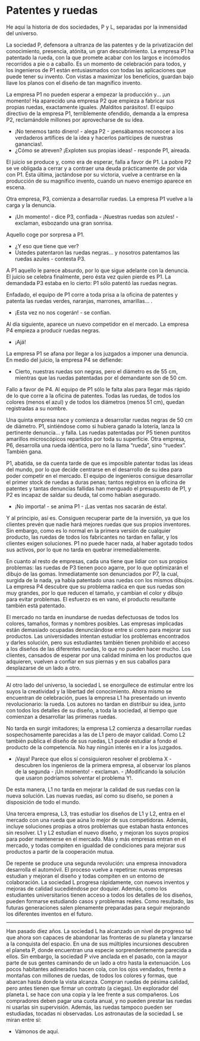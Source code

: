 # Patentes y ruedas

He aquí la historia de dos sociedades, P y L, separadas por la inmensidad del universo.
 
La sociedad P, defensora a ultranza de las patentes y de la privatización del conocimiento, presencia, atónita, un gran descubrimiento. La empresa P1 ha patentado la rueda, con la que promete acabar con los largos e incómodos recorridos a pie o a caballo. Es un momento de celebración para todos, y los ingenieros de P1 están entusiasmados con todas las aplicaciones que puede tener su invento. Con vistas a maximizar los beneficios, guardan bajo llave los planos con el diseño de tan magnífico invento.

La empresa P1 no pueden esperar a empezar la producción y... ¡un momento! Ha aparecido una empresa P2 que empieza a fabricar sus propias ruedas, exactamente iguales. ¡Malditos parásitos!. El equipo directivo de la empresa P1, terriblemente ofendido, demanda a la empresa P2, reclamándole millones por aprovecharse de su idea. 

- ¡No tenemos tanto dinero! - alega P2 - ¡pensábamos reconocer a los verdaderos artífices de la idea y hacerlos partícipes de nuestras ganancias!.
- ¿Cómo se atreven? ¡Exploten sus propias ideas! - responde P1, aireada.

El juicio se produce y, como era de esperar, falla a favor de P1. La pobre P2 se ve obligada a cerrar y a contraer una deuda prácticamente de por vida con P1. Ésta última, jactándose por su victoria, vuelve a centrarse en la producción de su magnífico invento, cuando un nuevo enemigo aparece en escena.

Otra empresa, P3, comienza a desarrollar ruedas. La empresa P1 vuelve a la carga y la denuncia.

- ¡Un momento! - dice P3, confiada - ¡Nuestras ruedas son azules! - exclaman, esbozando una gran sonrisa.

Aquello coge por sorpresa a P1.

- ¿Y eso que tiene que ver?
- Ustedes patentaron las ruedas negras... y nosotros patentamos las ruedas azules - contesta P3.

A P1 aquello le parece absurdo, por lo que sigue adelante con la denuncia. El juicio se celebra finalmente, pero ésta vez quien pierde es P1. La demandada P3 estaba en lo cierto: P1 sólo patentó las ruedas negras.

Enfadado, el equipo de P1 corre a toda prisa a la oficina de patentes y patenta las ruedas verdes, naranjas, marrones, amarillas... .

- ¡Esta vez no nos cogerán! - se confían.

Al día siguiente, aparece un nuevo competidor en el mercado. La empresa P4 empieza a producir ruedas negras. 

- ¡Ajá!

La empresa P1 se afana por llegar a los juzgados a imponer una denuncia. En medio del juicio, la empresa P4 se defiende:

- Cierto, nuestras ruedas son negras, pero el diámetro es de 55 cm, mientras que las ruedas patentadas por el demandante son de 50 cm.

Fallo a favor de P4. Al equipo de P1 sólo le falta alas para llegar más rápido de lo que corre a la oficina de patentes. Todas las ruedas, de todos los colores (menos el azul) y de todos los diámetros (menos 51 cm), quedan registradas a su nombre.

Una quinta empresa nace y comienza a desarrollar ruedas negras de 50 cm de diámetro. P1, sintiéndose como si hubiera ganado la lotería, lanza la pertinente denuncia... y falla. Las ruedas patentadas por P5 tienen puntitos amarillos microscópicos repartidos por toda su superficie. Otra empresa, P6, desarrolla una rueda idéntica, pero no la llama “rueda”, sino “ruedex”. También gana.

P1, abatida, se da cuenta tarde de que es imposible patentar todas las ideas del mundo, por lo que decide centrarse en el desarrollo de su idea para poder competir en el mercado. El equipo de ingenieros consigue desarrollar el primer stock de ruedas a duras penas; tantos registros en la oficina de patentes y tantas denuncias fallidas han menguado el presupuesto de P1, y P2 es incapaz de saldar su deuda, tal como habían asegurado.

- ¡No importa! - se anima P1 - ¡Las ventas nos sacarán de ésta!.

Y al principio, así es. Consiguen recuperar parte de la inversión, ya que los clientes prevén que nadie hará mejores ruedas que sus propios inventores. Sin embargo, como es lo normal en la primera versión de cualquier producto, las ruedas de todos los fabricantes no tardan en fallar, y los clientes exigen soluciones. P1 no puede hacer nada, al haber agotado todos sus activos, por lo que no tarda en quebrar irremediablemente.

En cuanto al resto de empresas, cada una tiene que lidiar con sus propios problemas: las ruedas de P3 tienen poco agarre, por lo que optimizarán el dibujo de las gomas. Inmediatamente son denunciados por P7, la cual, surgida de la nada, ya había patentado unas ruedas con los mismos dibujos. La empresa P4 descubre que su problema radica en que sus ruedas son muy grandes, por lo que reducen el tamaño, y cambian el color y dibujo para evitar problemas. El esfuerzo es en vano, el producto resultante también está patentado.

El mercado no tarda en inundarse de ruedas defectuosas de todos los colores, tamaños, formas y nombres posibles. Las empresas implicadas están demasiado ocupadas denunciándose entre sí como para mejorar sus productos. Las universidades intentan estudiar los problemas encontrados y darles solución, pero sus estudiantes también tienen prohibido el acceso a los diseños de las diferentes ruedas, lo que no pueden hacer mucho. Los clientes, cansados de esperar por una calidad mínima en los productos que adquieren, vuelven a confiar en sus piernas y en sus caballos para desplazarse de un lado a otro.

***

Al otro lado del universo, la sociedad L se enorgullece de estimular entre los suyos la creatividad y la libertad del conocimiento. Ahora mismo se encuentran de celebración, pues la empresa L1 ha presentado un invento revolucionario: la rueda. Los autores no tardan en distribuir su idea, junto con todos los detalles de su diseño, a toda la sociedad, al tiempo que comienzan a desarrollar las primeras ruedas.

No tarda en surgir imitadores; la empresa L2 comienza a desarrollar ruedas sospechosamente parecidas a las de L1 pero de mayor calidad. Como L2 también publica el diseño de sus ruedas, L1 puede estudiar a fondo el producto de la competencia. No hay ningún interés en ir a los juzgados.

- ¡Vaya! Parece que ellos sí consiguieron resolver el problema X - descubren los ingenieros de la primera empresa, al observar los planos de la segunda - ¡Un momento! - exclaman. - ¡Modificando la solución que usaron podríamos solventar el problema Y!.

De esta manera, L1 no tarda en mejorar la calidad de sus ruedas con la nueva solución. Las nuevas ruedas, así como su diseño, se ponen a disposición de todo el mundo.

Una tercera empresa, L3, tras estudiar los diseños de L1 y L2, entra en el mercado con una rueda que aúna lo mejor de sus competidoras. Además, incluye soluciones propias a otros problemas que estaban hasta entonces sin resolver. L1 y L2 estudian el nuevo diseño, y mejoran los suyos propios para poder mantenerse en el mercado. Más y más empresas entran en el mercado, y todas compiten en igualdad de condiciones para mejorar sus productos a partir de la cooperación mutua.

De repente se produce una segunda revolución: una empresa innovadora desarrolla el automóvil. El proceso vuelve a repetirse: nuevas empresas estudian y mejoran el diseño y todas compiten en un entorno de colaboración. La sociedad L progresa rápidamente, con nuevos inventos y mejoras de calidad sucediéndose por doquier. Además, como los estudiantes universitarios tienen acceso a todos los detalles de los diseños, pueden formarse estudiando casos y problemas reales. Como resultado, las futuras generaciones salen plenamente preparadas para seguir mejorando los diferentes inventos en el futuro.

***

Han pasado diez años. La sociedad L ha alcanzado un nivel de progreso tal que ahora son capaces de abandonar las fronteras de su planeta y lanzarse a la conquista del espacio. En una de sus múltiples incursiones descubren el planeta P, donde encuentran una especie sorprendentemente parecida a ellos. Sin embargo, la sociedad P vive anclada en el pasado, con la mayor parte de sus gentes caminando de un lado a otro hasta la extenuación. Los pocos habitantes adinerados hacen cola, con los ojos vendados, frente a montañas con millones de ruedas, de todos los colores y formas, que abarcan hasta donde la vista alcanza. Compran ruedas de pésima calidad, pero antes tienen que firmar un contrato (a ciegas). Un explorador del planeta L se hace con una copia y la lee frente a sus compañeros. Los compradores deben pagar una cuota anual, y no pueden prestar las ruedas ni usarlas sin supervisión. Además, las ruedas tampoco pueden ser estudiadas, tocadas ni observadas. Los astronautas de la sociedad L se miran entre sí:

- Vámonos de aquí.
